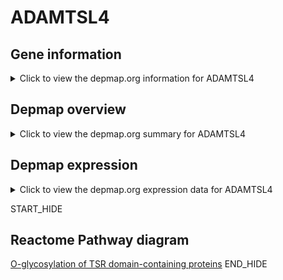 <h1>ADAMTSL4</h1>

<h2>Gene information</h2>
<details>
  <summary>Click to view the depmap.org information for ADAMTSL4</summary>
  <iframe src="https://depmap.org/portal/gene/ADAMTSL4?tab=about" style="border:none;width:100%;height:800px"></iframe>
</details>

<h2>Depmap overview</h2>
<details>
  <summary>Click to view the depmap.org summary for ADAMTSL4</summary>
  <iframe src="https://depmap.org/portal/gene/ADAMTSL4?tab=overview" style="border:none;width:100%;height:800px"></iframe>
</details>

<h2>Depmap expression</h2>
<details>
  <summary>Click to view the depmap.org expression data for ADAMTSL4</summary>
  <iframe src="https://depmap.org/portal/gene/ADAMTSL4?tab=characterization" style="border:none;width:100%;height:800px"></iframe>
</details>


START_HIDE
<h2>Reactome Pathway diagram</h2>
<a href="https://reactome.org/PathwayBrowser/#/R-HSA-5173214">O-glycosylation of TSR domain-containing proteins</a>
END_HIDE


